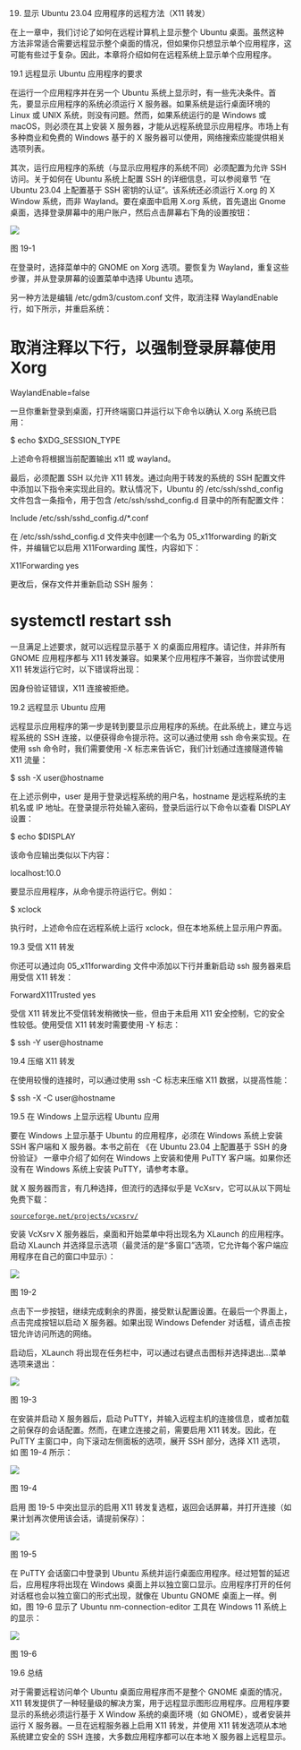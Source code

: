 19. 显示 Ubuntu 23.04 应用程序的远程方法（X11 转发）

在上一章中，我们讨论了如何在远程计算机上显示整个 Ubuntu 桌面。虽然这种方法非常适合需要远程显示整个桌面的情况，但如果你只想显示单个应用程序，这可能有些过于复杂。因此，本章将介绍如何在远程系统上显示单个应用程序。

19.1 远程显示 Ubuntu 应用程序的要求

在运行一个应用程序并在另一个 Ubuntu 系统上显示时，有一些先决条件。首先，要显示应用程序的系统必须运行 X 服务器。如果系统是运行桌面环境的 Linux 或 UNIX 系统，则没有问题。然而，如果系统运行的是 Windows 或 macOS，则必须在其上安装 X 服务器，才能从远程系统显示应用程序。市场上有多种商业和免费的 Windows 基于的 X 服务器可以使用，网络搜索应能提供相关选项列表。

其次，运行应用程序的系统（与显示应用程序的系统不同）必须配置为允许 SSH 访问。关于如何在 Ubuntu 系统上配置 SSH 的详细信息，可以参阅章节 “在 Ubuntu 23.04 上配置基于 SSH 密钥的认证”。该系统还必须运行 X.org 的 X Window 系统，而非 Wayland。要在桌面中启用 X.org 系统，首先退出 Gnome 桌面，选择登录屏幕中的用户账户，然后点击屏幕右下角的设置按钮：

![](img/ubuntu_change_to_xorg.jpg)

图 19-1

在登录时，选择菜单中的 GNOME on Xorg 选项。要恢复为 Wayland，重复这些步骤，并从登录屏幕的设置菜单中选择 Ubuntu 选项。

另一种方法是编辑 /etc/gdm3/custom.conf 文件，取消注释 WaylandEnable 行，如下所示，并重启系统：

# 取消注释以下行，以强制登录屏幕使用 Xorg

WaylandEnable=false

一旦你重新登录到桌面，打开终端窗口并运行以下命令以确认 X.org 系统已启用：

$ echo $XDG_SESSION_TYPE

上述命令将根据当前配置输出 x11 或 wayland。

最后，必须配置 SSH 以允许 X11 转发。通过向用于转发的系统的 SSH 配置文件中添加以下指令来实现此目的。默认情况下，Ubuntu 的 /etc/ssh/sshd_config 文件包含一条指令，用于包含 /etc/ssh/sshd_config.d 目录中的所有配置文件：

Include /etc/ssh/sshd_config.d/*.conf

在 /etc/ssh/sshd_config.d 文件夹中创建一个名为 05_x11forwarding 的新文件，并编辑它以启用 X11Forwarding 属性，内容如下：

X11Forwarding yes

更改后，保存文件并重新启动 SSH 服务：

# systemctl restart ssh

一旦满足上述要求，就可以远程显示基于 X 的桌面应用程序。请记住，并非所有 GNOME 应用程序都与 X11 转发兼容。如果某个应用程序不兼容，当你尝试使用 X11 转发运行它时，以下错误将出现：

因身份验证错误，X11 连接被拒绝。

19.2 远程显示 Ubuntu 应用

远程显示应用程序的第一步是转到要显示应用程序的系统。在此系统上，建立与远程系统的 SSH 连接，以便获得命令提示符。这可以通过使用 ssh 命令来实现。在使用 ssh 命令时，我们需要使用 -X 标志来告诉它，我们计划通过连接隧道传输 X11 流量：

$ ssh -X user@hostname

在上述示例中，user 是用于登录远程系统的用户名，hostname 是远程系统的主机名或 IP 地址。在登录提示符处输入密码，登录后运行以下命令以查看 DISPLAY 设置：

$ echo $DISPLAY

该命令应输出类似以下内容：

localhost:10.0

要显示应用程序，从命令提示符运行它。例如：

$ xclock

执行时，上述命令应在远程系统上运行 xclock，但在本地系统上显示用户界面。

19.3 受信 X11 转发

你还可以通过向 05_x11forwarding 文件中添加以下行并重新启动 ssh 服务器来启用受信 X11 转发：

ForwardX11Trusted yes

受信 X11 转发比不受信转发稍微快一些，但由于未启用 X11 安全控制，它的安全性较低。使用受信 X11 转发时需要使用 -Y 标志：

$ ssh -Y user@hostname

19.4 压缩 X11 转发

在使用较慢的连接时，可以通过使用 ssh -C 标志来压缩 X11 数据，以提高性能：

$ ssh -X -C user@hostname

19.5 在 Windows 上显示远程 Ubuntu 应用

要在 Windows 上显示基于 Ubuntu 的应用程序，必须在 Windows 系统上安装 SSH 客户端和 X 服务器。本书之前在 《在 Ubuntu 23.04 上配置基于 SSH 的身份验证》 一章中介绍了如何在 Windows 上安装和使用 PuTTY 客户端。如果你还没有在 Windows 系统上安装 PuTTY，请参考本章。

就 X 服务器而言，有几种选择，但流行的选择似乎是 VcXsrv，它可以从以下网址免费下载：

[`sourceforge.net/projects/vcxsrv/`](https://sourceforge.net/projects/vcxsrv/)

安装 VcXsrv X 服务器后，桌面和开始菜单中将出现名为 XLaunch 的应用程序。启动 XLaunch 并选择显示选项（最灵活的是“多窗口”选项，它允许每个客户端应用程序在自己的窗口中显示）：

![](img/vcxsrvr_xlaunch_settings.jpg)

图 19-2

点击下一步按钮，继续完成剩余的界面，接受默认配置设置。在最后一个界面上，点击完成按钮以启动 X 服务器。如果出现 Windows Defender 对话框，请点击按钮允许访问所选的网络。

启动后，XLaunch 将出现在任务栏中，可以通过右键点击图标并选择退出...菜单选项来退出：

![](img/vcxsrvr_xlaunch_menu.jpg)

图 19-3

在安装并启动 X 服务器后，启动 PuTTY，并输入远程主机的连接信息，或者加载之前保存的会话配置。然而，在建立连接之前，需要启用 X11 转发。因此，在 PuTTY 主窗口中，向下滚动左侧面板的选项，展开 SSH 部分，选择 X11 选项，如 图 19-4 所示：

![](img/win_10_putty_ssh.jpg)

图 19-4

启用 图 19-5 中突出显示的启用 X11 转发复选框，返回会话屏幕，并打开连接（如果计划再次使用该会话，请提前保存）：

![](img/putty_enable_x11_forwarding.jpg)

图 19-5

在 PuTTY 会话窗口中登录到 Ubuntu 系统并运行桌面应用程序。经过短暂的延迟后，应用程序将出现在 Windows 桌面上并以独立窗口显示。应用程序打开的任何对话框也会以独立窗口的形式出现，就像在 Ubuntu GNOME 桌面上一样。例如，图 19-6 显示了 Ubuntu nm-connection-editor 工具在 Windows 11 系统上的显示：

![](img/x11_windows_forwarding.jpg)

图 19-6

19.6 总结

对于需要远程访问单个 Ubuntu 桌面应用程序而不是整个 GNOME 桌面的情况，X11 转发提供了一种轻量级的解决方案，用于远程显示图形应用程序。应用程序要显示的系统必须运行基于 X Window 系统的桌面环境（如 GNOME），或者安装并运行 X 服务器。一旦在远程服务器上启用 X11 转发，并使用 X11 转发选项从本地系统建立安全的 SSH 连接，大多数应用程序都可以在本地 X 服务器上远程显示。
